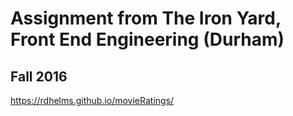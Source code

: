 # Assignment from The Iron Yard, Front End Engineering (Durham)
## Fall 2016

https://rdhelms.github.io/movieRatings/
